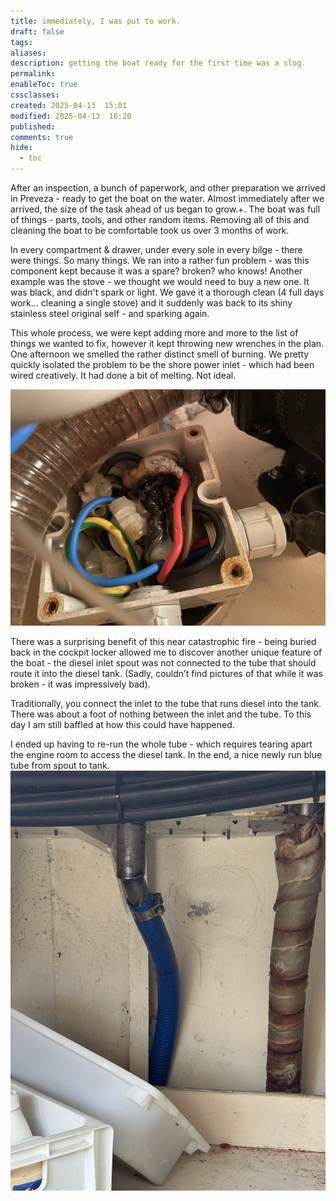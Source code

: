 ```yaml
---
title: immediately, I was put to work.
draft: false
tags: 
aliases: 
description: getting the boat ready for the first time was a slog.
permalink: 
enableToc: true
cssclasses: 
created: 2025-04-13  15:01
modified: 2025-04-13  16:20
published: 
comments: true
hide:
  - toc
---
```

After an inspection, a bunch of paperwork, and other preparation we arrived in Preveza - ready to get the boat on the water. Almost immediately after we arrived, the size of the task ahead of us began to grow.+. The boat was full of things - parts, tools, and other random items. Removing all of this and cleaning the boat to be comfortable took us over 3 months of work. 

In every compartment & drawer, under every sole in every bilge - there were things. So many things. We ran into a rather fun problem - was this component kept because it was a spare? broken? who knows! Another example was the stove - we thought we would need to buy a new one. It was black, and didn't spark or light. We gave it a thorough clean (4 full days work... cleaning a single stove) and it suddenly was back to its shiny stainless steel original self - and sparking again. 

This whole process, we were kept adding more and more to the list of things we wanted to fix, however it kept throwing new wrenches in the plan. One afternoon we smelled the rather distinct smell of burning. We pretty quickly isolated the problem to be the shore power inlet - which had been wired creatively. It had done a bit of melting. Not ideal.

![IMG_2272](attachments/shorepower_melty.jpg)

There was a surprising benefit of this near catastrophic fire - being buried back in the cockpit locker allowed me to discover another unique feature of the boat - the diesel inlet spout was not connected to the tube that should route it into the diesel tank. (Sadly, couldn’t find pictures of that while it was broken - it was impressively bad). 

Traditionally, you connect the inlet to the tube that runs diesel into the tank. There was about a foot of nothing between the inlet and the tube. To this day I am still baffled at how this could have happened. 

I ended up having to re-run the whole tube - which requires tearing apart the engine room to access the diesel tank. In the end, a nice newly run blue tube from spout to tank. 
![dieseltube](attachments/dieseltube.jpg)